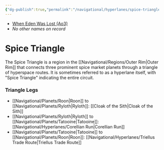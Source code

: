 ```yaml
---
{"dg-publish":true,"permalink":"/navigational/hyperlanes/spice-triangle/","tags":["map","hyperlane","outerrim","region"],"noteIcon":"saber1"}
---
```


- [When Eden Was Lost (Ao3)](https://archiveofourown.org/works/19334440)
- *No other names on record*
# Spice Triangle

The Spice Triangle is a region in the [[Navigational/Regions/Outer Rim\|Outer Rim]] that connects three prominent spice market planets through a triangle of hyperspace routes. It is sometimes referred to as a hyperlane itself, with "Spice Triangle" indicating the entire circuit.

### Triangle Legs

* [[Navigational/Planets/Roon\|Roon]] to [[Navigational/Planets/Ryloth\|Ryloth]]: [[Cloak of the Sith\|Cloak of the Sith]]
* [[Navigational/Planets/Ryloth\|Ryloth]] to [[Navigational/Planets/Tatooine\|Tatooine]]: [[Navigational/Hyperlanes/Corellian Run\|Corellian Run]]
* [[Navigational/Planets/Tatooine\|Tatooine]] to [[Navigational/Planets/Roon\|Roon]]: [[Navigational/Hyperlanes/Triellus Trade Route\|Triellus Trade Route]]